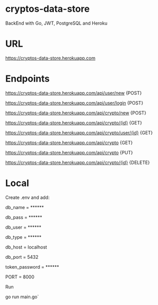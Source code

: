 # cryptos-data-store

BackEnd with Go, JWT, PostgreSQL and Heroku

# URL

https://cryptos-data-store.herokuapp.com

# Endpoints

https://cryptos-data-store.herokuapp.com/api/user/new {POST}

https://cryptos-data-store.herokuapp.com/api/user/login {POST}

https://cryptos-data-store.herokuapp.com/api/crypto/new {POST}

https://cryptos-data-store.herokuapp.com/api/crypto/{id} {GET}

https://cryptos-data-store.herokuapp.com/api/crypto/user/{id} {GET}

https://cryptos-data-store.herokuapp.com/api/crypto {GET}

https://cryptos-data-store.herokuapp.com/api/crypto {PUT}

https://cryptos-data-store.herokuapp.com/api/crypto/{id} {DELETE}

# Local

Create .env and add:

db_name = ******

db_pass = ******

db_user = ******

db_type = ******

db_host = localhost

db_port = 5432

token_password = ******

PORT = 8000

Run

go run main.go`